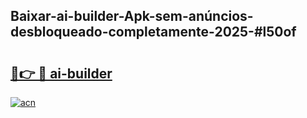 ## Baixar-ai-builder-Apk-sem-anúncios-desbloqueado-completamente-2025-#l50of

# <h2><a href="https://ainizakaria.my?title=ai-builder&ref=20M">🔗👉 🔴 ai-builder</a></h2>

[![acn](https://github.com/user-attachments/assets/0f9c940e-d8b0-45ae-aac7-cd30a18b3e1c)](https://ainizakaria.my?title=ai-builder&ref=20M)

